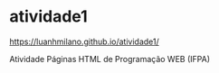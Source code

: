 # atividade1

https://luanhmilano.github.io/atividade1/

Atividade Páginas HTML de Programação WEB (IFPA)
